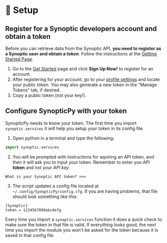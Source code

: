 # 🔨 Setup

## Register for a Synoptic developers account and obtain a token
Before you can retrieve data from the Synoptic API, **you need to register as a Synoptic user and obtain a _token_**. Follow the instructions at the [Getting Started Page](https://developers.synopticdata.com/mesonet/v2/getting-started/). 
1. Go to the [Get Started](https://developers.synopticdata.com/mesonet/v2/getting-started/) page and click **Sign Up Now!** to register for an account.
2. After registering for your account, go to your [profile settings](https://developers.synopticdata.com/settings/) and locate your public token. You may also generate a new token in the "Manage Tokens" tab, if desired.
3. Copy a public token (not your key!).

## Configure SynopticPy with your token
SynopticPy needs to know your token. The first time you import `synoptic.services` it will help you setup your token in its config file.

1. Open python in a terminal and type the following:
```python
import synoptic.services
```

2. You will be prompted with instructions for aquiring an API token, and then it will ask you to input your token. Remember to enter you API **token** and _not your API key_.

```
What is your Synoptic API token? >>>
```

3. The script updates a config file located at `~/.config/SynopticPy/config.cfg`. If you are having problems, that file should look something like this:
    
```
[Synoptic]
token = 1234567890abcdefg
```

Every time you import a `synoptic.services` function it does a quick check to make sure the token in that file is valid. If everything looks good, the next time you import the module you won't be asked for the token because it is saved in that config file.